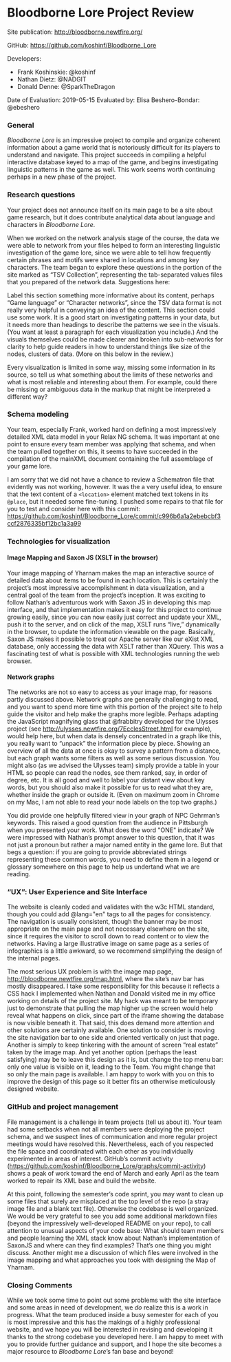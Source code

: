 # Bloodborne Lore Project Review

Site publication: <http://bloodborne.newtfire.org/>

GitHub: <https://github.com/koshinf/Bloodborne_Lore>

Developers: 
* Frank Koshinskie: @koshinf
* Nathan Dietz: @NADGIT
* Donald Denne: @SparkTheDragon

Date of Evaluation: 2019-05-15
Evaluated by: Elisa Beshero-Bondar: @ebeshero


### General  
*Bloodborne Lore* is an impressive project to compile and organize coherent information about a game world that is notoriously difficult for its players to understand and navigate. This project succeeds in compiling a helpful interactive database keyed to a map of the game, and begins investigating linguistic patterns in the game as well. This work seems worth continuing perhaps in a new phase of the project.

### Research questions
Your project does not announce itself on its main page to be a site about game research, but it does contribute analytical data about language and characters in *Bloodborne Lore*. 

When we worked on the network analysis stage of the course, the data we were able to network from your files helped to form an interesting linguistic investigation of the game lore, since we were able to tell how frequently certain phrases and motifs were shared in locations and among key characters. The team began to explore these questions in the portion of the site marked as “TSV Collection”, representing the tab-separated values files that you prepared of the network data. Suggestions here:

Label this section something more informative about its content, perhaps “Game language” or “Character networks”, since the TSV data format is not really very helpful in conveying an idea of the content. 
This section could use some work. It is a good start on investigating patterns in your data, but it needs more than headings to describe the patterns we see in the visuals. (You want at least a paragraph for each visualization you include.) And the visuals themselves could be made clearer and broken into sub-networks for clarity to help guide readers in how to understand things like size of the nodes, clusters of data. (More on this below in the review.)

Every visualization is limited in some way, missing some information in its source, so tell us what something about the limits of these networks and what is most reliable and interesting about them. For example, could there be missing or ambiguous data in the markup that might be interpreted a different way? 

### Schema modeling 
Your team, especially Frank, worked hard on defining a most impressively detailed XML data model in your Relax NG schema. It was important at one point to ensure every team member was applying that schema, and when the team pulled together on this, it seems to have succeeded in the compilation of the mainXML document containing the full assemblage of your game lore.

I am sorry that we did not have a chance to review a Schematron file that evidently was not working, however. It was the a very useful idea, to ensure that the text content of a `<location>` element matched text tokens in its `@place`, but it needed some fine-tuning. I pushed some repairs to that file for you to test and consider here with this commit:  <https://github.com/koshinf/Bloodborne_Lore/commit/c996b6a1a2ebebcbf3ccf2876335bf12bc1a3a99>

### Technologies for visualization 
#### Image Mapping and Saxon JS (XSLT in the browser)
Your image mapping of Yharnam makes the map an interactive source of detailed data about items to be found in each location. This is certainly the project’s most impressive accomplishment in data visualization, and a central goal of the team from the project’s inception. It was exciting to follow Nathan’s adventurous work with Saxon JS in developing this map interface, and that implementation makes it easy for this project to continue growing easily, since you can now easily just correct and update your XML, push it to the server, and on click of the map, XSLT runs “live,” dynamically in the browser, to update the information viewable on the page. Basically, Saxon JS makes it possible to treat our Apache server like our eXist XML database, only accessing the data with XSLT rather than XQuery. This was a fascinating test of what is possible with XML technologies running the web browser. 

#### Network graphs
The networks are not so easy to access as your image map, for reasons partly discussed above. Network graphs are generally challenging to read, and you want to spend more time with this portion of the project site to help guide the visitor and help make the graphs more legible. Perhaps adapting the JavaScript magnifying glass that @frabbitry developed for the Ulysses project (see http://ulysses.newtfire.org/7EcclesStreet.html for example), would help here, but when data is densely concentrated in a graph like this, you really want to “unpack” the information piece by piece. Showing an overview of all the data at once is okay to survey a pattern from a distance, but each graph wants some filters as well as some serious discussion. You might also (as we advised the Ulysses team) simply provide a table in your HTML so people can read the nodes, see them ranked, say, in order of degree, etc. It is all good and well to label your distant view about key words, but you should also make it possible for us to read what they are, whether inside the graph or outside it. (Even on maximum zoom in Chrome on my Mac, I am not able to read your node labels on the top two graphs.)

You did provide one helpfully filtered view in your graph of NPC Gehrman’s keywords. This raised a good question from the audience in Pittsburgh when you presented your work. What does the word "ONE" indicate? We were impressed with Nathan’s prompt answer to this question, that it was not just a pronoun but rather a major named entity in the game lore. But that begs a question: if you are going to provide abbreviated strings representing these common words, you need to define them in a legend or glossary somewhere on this page to help us undertand what we are reading. 

###  “UX”: User Experience and Site Interface
The website is cleanly coded and validates with the w3c HTML standard, though you could add @lang="en" tags to all the pages for consistency. The navigation is usually consistent, though the banner may be most appropriate on the main page and not necessary elsewhere on the site, since it requires the visitor to scroll down to read content or to view the networks. Having a large illustrative image on same page as a series of infographics is a little awkward, so we recommend simplifying the design of the internal pages. 

The most serious UX problem is with the image map page, <http://bloodborne.newtfire.org/map.html>, where the site’s nav bar has mostly disappeared. I take some responsibility for this because it reflects a CSS hack I implemented when Nathan and Donald visited me in my office working on details of the project site. My hack was meant to be temporary just to demonstrate that pulling the map higher up the screen would help reveal what happens on click, since part of the iframe showing the database is now visible beneath it. That said, this does demand more attention and other solutions are certainly available. One solution to consider is moving the site navigation bar to one side and oriented vertically on just that page. Another is simply to keep tinkering with the amount of screen “real estate” taken by the image map. And yet another option (perhaps the least satisfying) may be to leave this design as it is, but change the top menu bar: only one value is visible on it, leading to the Team. You might change that so only the main page is available. I am happy to work with you on this to improve the design of this page so it better fits an otherwise meticulously designed website.


### GitHub and project management
File management is a challenge in team projects (tell us about it). Your team had some setbacks when not all members were deploying the project schema, and we suspect lines of communication and more regular project meetings would have resolved this. Nevertheless, each of you respected the file space and coordinated with each other as you individually experimented in areas of interest. GitHub’s commit activity (<https://github.com/koshinf/Bloodborne_Lore/graphs/commit-activity>) shows a peak of work toward the end of March and early April as the team worked to repair its XML base and build the website. 

At this point, following the semester’s code sprint, you may want to clean up some files that surely are misplaced at the top level of the repo (a stray image file and a blank text file). Otherwise the codebase is well organized. We would be very grateful to see you add some additional markdown files (beyond the impressively well-developed README on your repo), to call attention to unusual aspects of your code base: What should team members and people learning the XML stack know about Nathan’s implementation of SaxonJS and where can they find examples? That’s one thing you might discuss. Another might me a discussion of which files were involved in the image mapping and what approaches you took with designing the Map of Yharnam.  

### Closing Comments
While we took some time to point out some problems with the site interface and some areas in need of development, we *do* realize this is a work in progress. What the team produced inside a busy semester for each of you is most impressive and this has the makings of a highly professional website, and we hope you will be interested in revising and developing it thanks to the strong codebase you developed here. I am happy to meet with you to provide further guidance and support, and I hope the site becomes a major resource to *Bloodborne Lore*’s fan base and beyond! 

